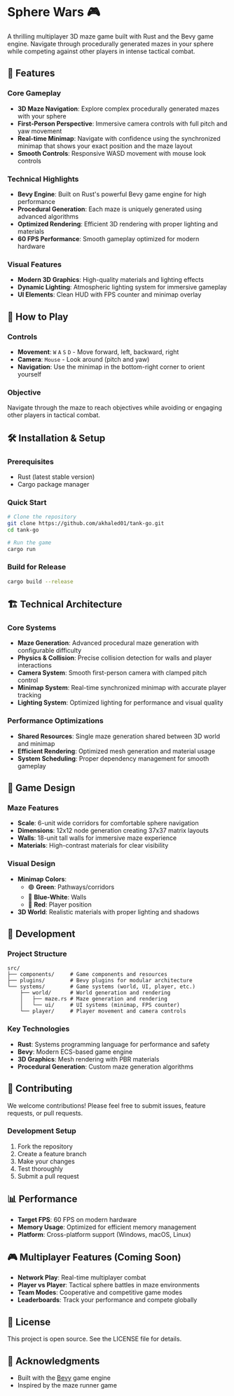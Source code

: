 # Sphere Wars 🎮

A thrilling multiplayer 3D maze game built with Rust and the Bevy game engine. Navigate through procedurally generated mazes in your sphere while competing against other players in intense tactical combat.

## 🚀 Features

### Core Gameplay
- **3D Maze Navigation**: Explore complex procedurally generated mazes with your sphere
- **First-Person Perspective**: Immersive camera controls with full pitch and yaw movement
- **Real-time Minimap**: Navigate with confidence using the synchronized minimap that shows your exact position and the maze layout
- **Smooth Controls**: Responsive WASD movement with mouse look controls

### Technical Highlights
- **Bevy Engine**: Built on Rust's powerful Bevy game engine for high performance
- **Procedural Generation**: Each maze is uniquely generated using advanced algorithms
- **Optimized Rendering**: Efficient 3D rendering with proper lighting and materials
- **60 FPS Performance**: Smooth gameplay optimized for modern hardware

### Visual Features
- **Modern 3D Graphics**: High-quality materials and lighting effects
- **Dynamic Lighting**: Atmospheric lighting system for immersive gameplay
- **UI Elements**: Clean HUD with FPS counter and minimap overlay

## 🎯 How to Play

### Controls
- **Movement**: `W` `A` `S` `D` - Move forward, left, backward, right
- **Camera**: `Mouse` - Look around (pitch and yaw)
- **Navigation**: Use the minimap in the bottom-right corner to orient yourself

### Objective
Navigate through the maze to reach objectives while avoiding or engaging other players in tactical combat.

## 🛠️ Installation & Setup

### Prerequisites
- Rust (latest stable version)
- Cargo package manager

### Quick Start
```bash
# Clone the repository
git clone https://github.com/akhaled01/tank-go.git
cd tank-go

# Run the game
cargo run
```

### Build for Release
```bash
cargo build --release
```

## 🏗️ Technical Architecture

### Core Systems
- **Maze Generation**: Advanced procedural maze generation with configurable difficulty
- **Physics & Collision**: Precise collision detection for walls and player interactions
- **Camera System**: Smooth first-person camera with clamped pitch control
- **Minimap System**: Real-time synchronized minimap with accurate player tracking
- **Lighting System**: Optimized lighting for performance and visual quality

### Performance Optimizations
- **Shared Resources**: Single maze generation shared between 3D world and minimap
- **Efficient Rendering**: Optimized mesh generation and material usage
- **System Scheduling**: Proper dependency management for smooth gameplay

## 🎨 Game Design

### Maze Features
- **Scale**: 6-unit wide corridors for comfortable sphere navigation
- **Dimensions**: 12x12 node generation creating 37x37 matrix layouts
- **Walls**: 18-unit tall walls for immersive maze experience
- **Materials**: High-contrast materials for clear visibility

### Visual Design
- **Minimap Colors**:
  - 🟢 **Green**: Pathways/corridors
  - 🔵 **Blue-White**: Walls
  - 🔴 **Red**: Player position
- **3D World**: Realistic materials with proper lighting and shadows

## 🔧 Development

### Project Structure
```
src/
├── components/     # Game components and resources
├── plugins/        # Bevy plugins for modular architecture
└── systems/        # Game systems (world, UI, player, etc.)
    ├── world/      # World generation and rendering
    │   ├── maze.rs # Maze generation and rendering
    │   └── ui/     # UI systems (minimap, FPS counter)
    └── player/     # Player movement and camera controls
```

### Key Technologies
- **Rust**: Systems programming language for performance and safety
- **Bevy**: Modern ECS-based game engine
- **3D Graphics**: Mesh rendering with PBR materials
- **Procedural Generation**: Custom maze generation algorithms

## 🤝 Contributing

We welcome contributions! Please feel free to submit issues, feature requests, or pull requests.

### Development Setup
1. Fork the repository
2. Create a feature branch
3. Make your changes
4. Test thoroughly
5. Submit a pull request

## 📊 Performance

- **Target FPS**: 60 FPS on modern hardware
- **Memory Usage**: Optimized for efficient memory management
- **Platform**: Cross-platform support (Windows, macOS, Linux)

## 🎮 Multiplayer Features (Coming Soon)

- **Network Play**: Real-time multiplayer combat
- **Player vs Player**: Tactical sphere battles in maze environments
- **Team Modes**: Cooperative and competitive game modes
- **Leaderboards**: Track your performance and compete globally

## 📝 License

This project is open source. See the LICENSE file for details.

## 🙏 Acknowledgments

- Built with the [Bevy](https://bevyengine.org/) game engine
- Inspired by the maze runner game
